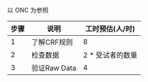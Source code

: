 以 ONC 为参照

| 步骤 | 说明 | 工时预估(人/时) |
| -- | -- | -- |
| 1 | 了解CRF规则 |  8  |
| 2 | 检查数据  | 2 * 受试者的数量 |
| 3 |  验证Raw Data | 4 | 